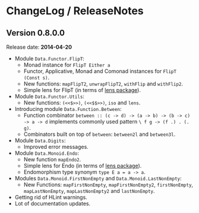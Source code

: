 # ChangeLog / ReleaseNotes


## Version 0.8.0.0

Release date: **2014-04-20**

* Module `Data.Functor.FlipT`:
  * Monad instance for `FlipT Either a`
  * Functor, Applicative, Monad and Comonad instances for
  `FlipT (Const s)`.
  * New functions: `mapFlipT2`, `unwrapFlipT2`, `withFlip` and
  `withFlip2`.
  * Simple lens for FlipT (in terms of [lens package][]).
* Module `Data.Functor.Utils`:
  * New functions: `(<<$>>)`, `(<<$$>>)`, `iso` and `lens`.
* Introducing module `Data.Function.Between`:
  * Function combinator
  `between :: (c -> d) -> (a -> b) -> (b -> c) -> a -> d`
  implements commonly used pattern `\ f g -> (f .) . (. g)`.
  * Combinators built on top of `between`: `between2l` and
  `between3l`.
* Module `Data.Digits`:
  * Improved error messages.
* Module `Data.Monoid.Endo`:
  * New function `mapEndo2`.
  * Simple lens for Endo (in terms of [lens package][]).
  * Endomorphism type synonym `type E a = a -> a`.
* Modules `Data.Monoid.FirstNonEmpty` and
  `Data.Monoid.LastNonEmpty`:
  * New Functions: `mapFirstNonEmpty`, `mapFirstNonEmpty2`,
  `firstNonEmpty`, `mapLastNonEmpty`, `mapLastNonEmpty2` and
  `lastNonEmpty`.
* Getting rid of HLint warnings.
* Lot of documentation updates.


[lens package]:
  http://hackage.haskell.org/package/lens
  "Hackage: lens: Lenses, Folds and Traversals"
